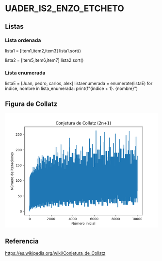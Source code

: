 # UADER_IS2_ENZO_ETCHETO

## Listas 

### Lista ordenada

lista1 = [item1,item2,item3]
lista1.sort()

lista2 = [item5,item6,item7]
lista2.sort()

### Lista enumerada 

listaE = [Juan, pedro, carlos, alex] 
listaenumerada = enumerate(listaE)
for indice, nombre in lista_enumerada:
    print(f"{indice + 1}. {nombre}")

## Figura de Collatz
![Seciencia de Collatz](src/Figure_1.png)

## Referencia
https://es.wikipedia.org/wiki/Conjetura_de_Collatz


